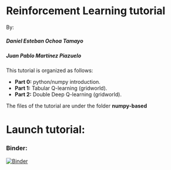 # Reinforcement Learning tutorial
By:
##### Daniel Esteban Ochoa Tamayo
##### Juan Pablo Martínez Piazuelo


This tutorial is organized as follows:
* **Part 0:** python/numpy introduction.
* **Part 1:** Tabular Q-learning (gridworld).
* **Part 2:** Double Deep Q-learning (gridworld).

The files of the tutorial are under the folder **numpy-based**

# Launch tutorial:

### Binder:
[![Binder](https://mybinder.org/badge.svg)](https://mybinder.org/v2/gh/deot95/RL-tutorial/master)
